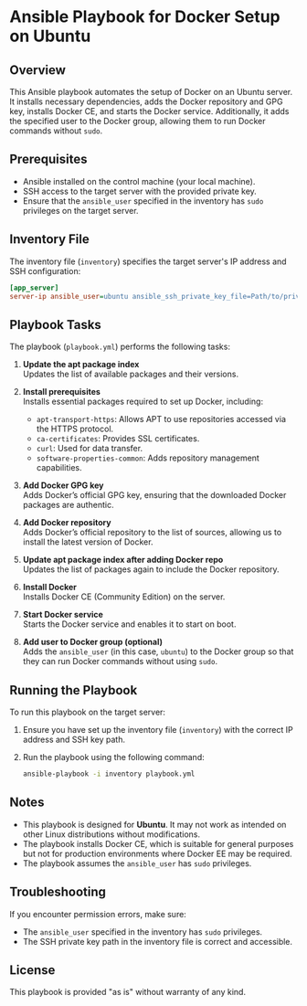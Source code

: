# Ansible Playbook for Docker Setup on Ubuntu

## Overview
This Ansible playbook automates the setup of Docker on an Ubuntu server. It installs necessary dependencies, adds the Docker repository and GPG key, installs Docker CE, and starts the Docker service. Additionally, it adds the specified user to the Docker group, allowing them to run Docker commands without `sudo`.

## Prerequisites
- Ansible installed on the control machine (your local machine).
- SSH access to the target server with the provided private key.
- Ensure that the `ansible_user` specified in the inventory has `sudo` privileges on the target server.

## Inventory File
The inventory file (`inventory`) specifies the target server's IP address and SSH configuration:

```ini
[app_server]
server-ip ansible_user=ubuntu ansible_ssh_private_key_file=Path/to/private/key/file
```

## Playbook Tasks
The playbook (`playbook.yml`) performs the following tasks:

1. **Update the apt package index**  
   Updates the list of available packages and their versions.

2. **Install prerequisites**  
   Installs essential packages required to set up Docker, including:
   - `apt-transport-https`: Allows APT to use repositories accessed via the HTTPS protocol.
   - `ca-certificates`: Provides SSL certificates.
   - `curl`: Used for data transfer.
   - `software-properties-common`: Adds repository management capabilities.

3. **Add Docker GPG key**  
   Adds Docker’s official GPG key, ensuring that the downloaded Docker packages are authentic.

4. **Add Docker repository**  
   Adds Docker’s official repository to the list of sources, allowing us to install the latest version of Docker.

5. **Update apt package index after adding Docker repo**  
   Updates the list of packages again to include the Docker repository.

6. **Install Docker**  
   Installs Docker CE (Community Edition) on the server.

7. **Start Docker service**  
   Starts the Docker service and enables it to start on boot.

8. **Add user to Docker group (optional)**  
   Adds the `ansible_user` (in this case, `ubuntu`) to the Docker group so that they can run Docker commands without using `sudo`.

## Running the Playbook

To run this playbook on the target server:

1. Ensure you have set up the inventory file (`inventory`) with the correct IP address and SSH key path.

2. Run the playbook using the following command:
   ```bash
   ansible-playbook -i inventory playbook.yml
   ```

## Notes
- This playbook is designed for **Ubuntu**. It may not work as intended on other Linux distributions without modifications.
- The playbook installs Docker CE, which is suitable for general purposes but not for production environments where Docker EE may be required.
- The playbook assumes the `ansible_user` has `sudo` privileges.

## Troubleshooting
If you encounter permission errors, make sure:
- The `ansible_user` specified in the inventory has `sudo` privileges.
- The SSH private key path in the inventory file is correct and accessible.

## License
This playbook is provided "as is" without warranty of any kind.
